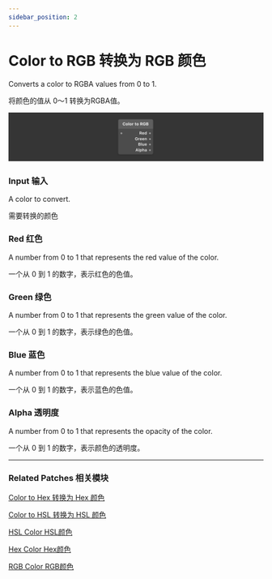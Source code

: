 ```yaml
---
sidebar_position: 2
---
```


# Color to RGB 转换为 RGB 颜色

Converts a color to RGBA values from 0 to 1.

将颜色的值从 0～1 转换为RGBA值。

![Image](./../../static/img/docs/Color/color-to-rgb.png)

### Input 输入

A color to convert.

需要转换的颜色

### Red 红色

A number from 0 to 1 that represents the red value of the color.

一个从 0 到 1 的数字，表示红色的色值。

### Green 绿色

A number from 0 to 1 that represents the green value of the color.

一个从 0 到 1 的数字，表示绿色的色值。

### Blue 蓝色

A number from 0 to 1 that represents the blue value of the color.

一个从 0 到 1 的数字，表示蓝色的色值。

### Alpha 透明度

A number from 0 to 1 that represents the opacity of the color.

一个从 0 到 1 的数字，表示颜色的透明度。

------

### Related Patches 相关模块

[Color to Hex 转换为 Hex 颜色](./Color%20to%20Hex.md)

[Color to HSL 转换为 HSL 颜色](./Color%20to%20HSL.md)

[HSL Color HSL颜色](./HSL%20Color.md)

[Hex Color Hex颜色](./Hex%20Color.md)

[RGB Color RGB颜色](./RGB%20Color.md)
